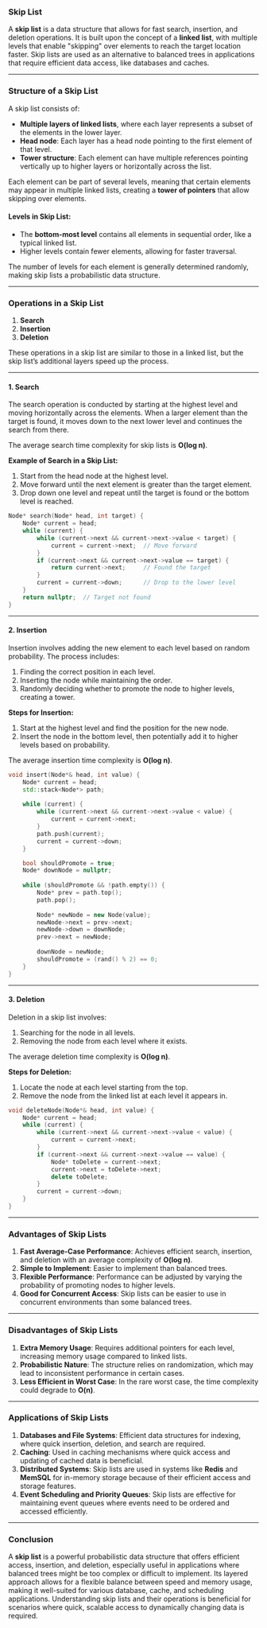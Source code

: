 ### **Skip List**

A **skip list** is a data structure that allows for fast search, insertion, and deletion operations. It is built upon the concept of a **linked list**, with multiple levels that enable "skipping" over elements to reach the target location faster. Skip lists are used as an alternative to balanced trees in applications that require efficient data access, like databases and caches.

---

### **Structure of a Skip List**

A skip list consists of:
- **Multiple layers of linked lists**, where each layer represents a subset of the elements in the lower layer.
- **Head node**: Each layer has a head node pointing to the first element of that level.
- **Tower structure**: Each element can have multiple references pointing vertically up to higher layers or horizontally across the list. 

Each element can be part of several levels, meaning that certain elements may appear in multiple linked lists, creating a **tower of pointers** that allow skipping over elements.

#### Levels in Skip List:
- The **bottom-most level** contains all elements in sequential order, like a typical linked list.
- Higher levels contain fewer elements, allowing for faster traversal.
  
The number of levels for each element is generally determined randomly, making skip lists a probabilistic data structure.

---

### **Operations in a Skip List**

1. **Search**
2. **Insertion**
3. **Deletion**

These operations in a skip list are similar to those in a linked list, but the skip list’s additional layers speed up the process.

---

#### 1. **Search**

The search operation is conducted by starting at the highest level and moving horizontally across the elements. When a larger element than the target is found, it moves down to the next lower level and continues the search from there.

The average search time complexity for skip lists is **O(log n)**.

**Example of Search in a Skip List:**

1. Start from the head node at the highest level.
2. Move forward until the next element is greater than the target element.
3. Drop down one level and repeat until the target is found or the bottom level is reached.

```cpp
Node* search(Node* head, int target) {
    Node* current = head;
    while (current) {
        while (current->next && current->next->value < target) {
            current = current->next;  // Move forward
        }
        if (current->next && current->next->value == target) {
            return current->next;     // Found the target
        }
        current = current->down;      // Drop to the lower level
    }
    return nullptr;  // Target not found
}
```

---

#### 2. **Insertion**

Insertion involves adding the new element to each level based on random probability. The process includes:
1. Finding the correct position in each level.
2. Inserting the node while maintaining the order.
3. Randomly deciding whether to promote the node to higher levels, creating a tower.

**Steps for Insertion:**
1. Start at the highest level and find the position for the new node.
2. Insert the node in the bottom level, then potentially add it to higher levels based on probability.

The average insertion time complexity is **O(log n)**.

```cpp
void insert(Node*& head, int value) {
    Node* current = head;
    std::stack<Node*> path;
    
    while (current) {
        while (current->next && current->next->value < value) {
            current = current->next;
        }
        path.push(current);
        current = current->down;
    }

    bool shouldPromote = true;
    Node* downNode = nullptr;
    
    while (shouldPromote && !path.empty()) {
        Node* prev = path.top();
        path.pop();
        
        Node* newNode = new Node(value);
        newNode->next = prev->next;
        newNode->down = downNode;
        prev->next = newNode;
        
        downNode = newNode;
        shouldPromote = (rand() % 2) == 0;
    }
}
```

---

#### 3. **Deletion**

Deletion in a skip list involves:
1. Searching for the node in all levels.
2. Removing the node from each level where it exists.
   
The average deletion time complexity is **O(log n)**.

**Steps for Deletion:**
1. Locate the node at each level starting from the top.
2. Remove the node from the linked list at each level it appears in.

```cpp
void deleteNode(Node*& head, int value) {
    Node* current = head;
    while (current) {
        while (current->next && current->next->value < value) {
            current = current->next;
        }
        if (current->next && current->next->value == value) {
            Node* toDelete = current->next;
            current->next = toDelete->next;
            delete toDelete;
        }
        current = current->down;
    }
}
```

---

### **Advantages of Skip Lists**

1. **Fast Average-Case Performance**: Achieves efficient search, insertion, and deletion with an average complexity of **O(log n)**.
2. **Simple to Implement**: Easier to implement than balanced trees.
3. **Flexible Performance**: Performance can be adjusted by varying the probability of promoting nodes to higher levels.
4. **Good for Concurrent Access**: Skip lists can be easier to use in concurrent environments than some balanced trees.

---

### **Disadvantages of Skip Lists**

1. **Extra Memory Usage**: Requires additional pointers for each level, increasing memory usage compared to linked lists.
2. **Probabilistic Nature**: The structure relies on randomization, which may lead to inconsistent performance in certain cases.
3. **Less Efficient in Worst Case**: In the rare worst case, the time complexity could degrade to **O(n)**.

---

### **Applications of Skip Lists**

1. **Databases and File Systems**: Efficient data structures for indexing, where quick insertion, deletion, and search are required.
2. **Caching**: Used in caching mechanisms where quick access and updating of cached data is beneficial.
3. **Distributed Systems**: Skip lists are used in systems like **Redis** and **MemSQL** for in-memory storage because of their efficient access and storage features.
4. **Event Scheduling and Priority Queues**: Skip lists are effective for maintaining event queues where events need to be ordered and accessed efficiently.

---

### **Conclusion**

A **skip list** is a powerful probabilistic data structure that offers efficient access, insertion, and deletion, especially useful in applications where balanced trees might be too complex or difficult to implement. Its layered approach allows for a flexible balance between speed and memory usage, making it well-suited for various database, cache, and scheduling applications. Understanding skip lists and their operations is beneficial for scenarios where quick, scalable access to dynamically changing data is required.
